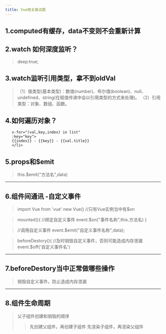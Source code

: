 ```yaml
---
title: Vue相关面试题
---
```

## 1.computed有缓存，data不变则不会重新计算


## 2.watch 如何深度监听？
 > deep:true;


## 3.watch监听引用类型，拿不到oldVal

>（1）值类型(基本类型)：数值(number)、布尔值(boolean)、null、undefined、string(在赋值传递中会以引用类型的方式来处理)。
>（2）引用类型：对象、数组、函数。

## 4.如何遍历对象？

 ```<li 
    v-for="(val,key,index) in list" 
    :key="key">
    {{index}} - {{key}} - {{val.title}}
    </li>
```
## 5.props和$emit

> this.$emit("方法名",data)

---

## 6.组件间通讯 -自定义事件

> import Vue from 'vue'
> new Vue() //只有Vue实例当中有$on

> mounted(){
    //绑定自定义事件
    event.$on("事件名称",this.方法名)
    }
    
 >  //调用自定义事件
    event.$emit("自定义事件名称",data);
    
 > beforeDestory(){
    //及时销毁自定义事件，否则可能造成内存泄漏
    event.$off('自定义事件名')

---
## 7.beforeDestory当中正常做哪些操作

> 销毁自定义事件，防止造成内存泄漏

---
## 8.组件生命周期

> 父子组件创建和销毁的顺序
> >先创建父组件，再创建子组件
> >先渲染子组件，再渲染父组件